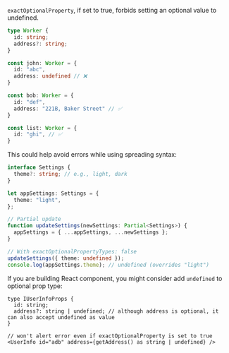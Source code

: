 `exactOptionalProperty`, if set to true, forbids setting an optional value to undefined.

```ts
type Worker {
  id: string;
  address?: string;
}

const john: Worker = {
  id: "abc",
  address: undefined // ❌
}

const bob: Worker = {
  id: "def",
  address: "221B, Baker Street" // ✅
}

const list: Worker = {
  id: "ghi", // ✅
}
```

This could help avoid errors while using spreading syntax:

```ts
interface Settings {
  theme?: string; // e.g., light, dark
}

let appSettings: Settings = {
  theme: "light",
};

// Partial update
function updateSettings(newSettings: Partial<Settings>) {
  appSettings = { ...appSettings, ...newSettings };
}

// With exactOptionalPropertyTypes: false
updateSettings({ theme: undefined });
console.log(appSettings.theme); // undefined (overrides "light")
```

If you are building React component, you might consider add `undefined` to optional prop type:

```tsx
type IUserInfoProps {
  id: string;
  address?: string | undefined; // although address is optional, it can also accept undefined as value
}

// won't alert error even if exactOptionalProperty is set to true
<UserInfo id="adb" address={getAddress() as string | undefined} />
```
